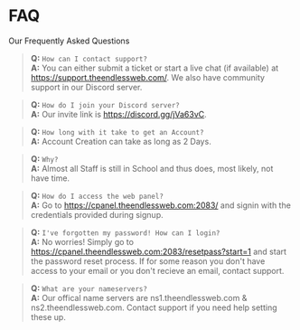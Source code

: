# FAQ
Our Frequently Asked Questions 

> **Q:** `How can I contact support?`\
> **A:** You can either submit a ticket or start a live chat (if available) at https://support.theendlessweb.com/. We also have community support in our Discord server.

> **Q:** `How do I join your Discord server?`\
> **A:** Our invite link is https://discord.gg/jVa63vC.

> **Q:** `How long with it take to get an Account?`\
> **A:** Account Creation can take as long as 2 Days.

> **Q:** `Why?`\
> **A:** Almost all Staff is still in School and thus does, most likely, not have time. 

> **Q:** `How do I access the web panel?`\
> **A:** Go to https://cpanel.theendlessweb.com:2083/ and signin with the credentials provided during signup.

> **Q:** `I've forgotten my password! How can I login?`\
> **A:** No worries! Simply go to https://cpanel.theendlessweb.com:2083/resetpass?start=1 and start the password reset process. If for some reason you don't have access to your email or you don't recieve an email, contact support.

> **Q:** `What are your nameservers?`\
> **A:** Our offical name servers are ns1.theendlessweb.com & ns2.theendlessweb.com. Contact support if you need help setting these up.
